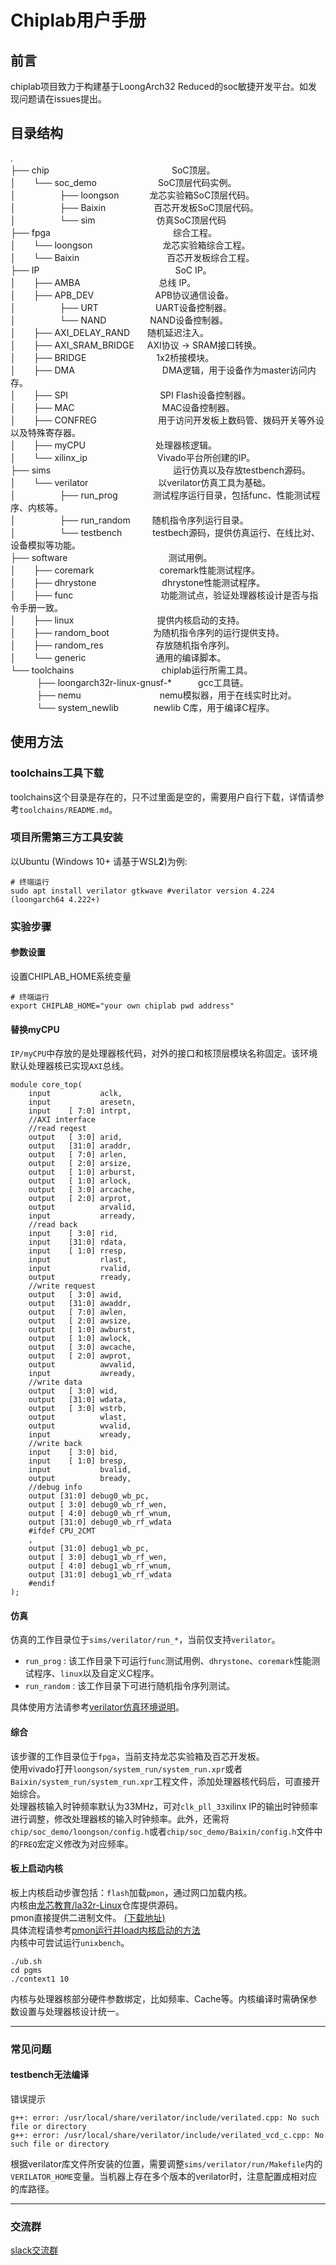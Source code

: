 # Chiplab用户手册 
## 前言
chiplab项目致力于构建基于LoongArch32 Reduced的soc敏捷开发平台。如发现问题请在issues提出。
## 目录结构
.   
├── chip&emsp;&emsp;&emsp;&emsp;&emsp;&emsp;&emsp;&emsp;&emsp;&emsp;&emsp;&emsp;&emsp;&emsp;SoC顶层。    
│　　└── soc_demo&emsp;&emsp;&emsp;&emsp;&emsp;&emsp;&emsp;SoC顶层代码实例。   
│　　　　　├── loongson&emsp;&emsp;&emsp;&ensp;龙芯实验箱SoC顶层代码。   
│　　　　　├── Baixin&emsp;&emsp;&emsp;&emsp;&emsp;&ensp;百芯开发板SoC顶层代码。   
│　　　　　└── sim&emsp;&emsp;&emsp;&emsp;&emsp;&emsp;&emsp;仿真SoC顶层代码   
├── fpga&emsp;&emsp;&emsp;&emsp;&emsp;&emsp;&emsp;&emsp;&emsp;&emsp;&emsp;&emsp;&emsp;&emsp;综合工程。   
│　　└── loongson&emsp;&emsp;&emsp;&emsp;&emsp;&emsp;&emsp;&emsp;龙芯实验箱综合工程。   
│　　└── Baixin&emsp;&emsp;&emsp;&emsp;&emsp;&emsp;&emsp;&emsp;&emsp;&emsp;百芯开发板综合工程。   
├── IP&emsp;&emsp;&emsp;&emsp;&emsp;&emsp;&emsp;&emsp;&emsp;&emsp;&emsp;&emsp;&emsp;&emsp;&emsp;&ensp;SoC IP。   
│　　├── AMBA&emsp;&emsp;&emsp;&emsp;&emsp;&emsp;&emsp;&emsp;&emsp;总线 IP。    
│　　├── APB_DEV&emsp;&emsp;&emsp;&emsp;&emsp;&emsp;&emsp;APB协议通信设备。    
│　　　　　├── URT&emsp;&emsp;&emsp;&emsp;&emsp;&emsp;&ensp;UART设备控制器。   
│　　　　　└── NAND&emsp;&emsp;&emsp;&emsp;&emsp;NAND设备控制器。   
│　　├── AXI_DELAY_RAND&emsp;&emsp;随机延迟注入。    
│　　├── AXI_SRAM_BRIDGE&emsp;&ensp;AXI协议 -> SRAM接口转换。    
│　　├── BRIDGE&emsp;&emsp;&emsp;&emsp;&emsp;&emsp;&emsp;&emsp;1x2桥接模块。    
│　　├── DMA&emsp;&emsp;&emsp;&emsp;&emsp;&emsp;&emsp;&emsp;&emsp;&emsp;DMA逻辑，用于设备作为master访问内存。    
│　　├── SPI&emsp;&emsp;&emsp;&emsp;&emsp;&emsp;&emsp;&emsp;&emsp;&emsp;&ensp;SPI Flash设备控制器。    
│　　├── MAC&emsp;&emsp;&emsp;&emsp;&emsp;&emsp;&emsp;&emsp;&emsp;&emsp;MAC设备控制器。    
│　　├── CONFREG&emsp;&emsp;&emsp;&emsp;&emsp;&emsp;&emsp;用于访问开发板上数码管、拨码开关等外设以及特殊寄存器。   
│　　├── myCPU&emsp;&emsp;&emsp;&emsp;&emsp;&emsp;&emsp;&emsp;处理器核逻辑。  
│　　└── xilinx_ip&emsp;&emsp;&emsp;&emsp;&emsp;&emsp;&emsp;&emsp;Vivado平台所创建的IP。   
├── sims&emsp;&emsp;&emsp;&emsp;&emsp;&emsp;&emsp;&emsp;&emsp;&emsp;&emsp;&emsp;&emsp;&emsp;运行仿真以及存放testbench源码。   
│　　└── verilator&emsp;&emsp;&emsp;&emsp;&emsp;&emsp;&emsp;&emsp;以verilator仿真工具为基础。   
│　　　　　├── run_prog&emsp;&emsp;&emsp;&emsp;测试程序运行目录，包括func、性能测试程序、内核等。   
│　　　　　├── run_random&emsp;&emsp;&ensp;随机指令序列运行目录。   
│　　　　　└── testbench&emsp;&emsp;&emsp;&ensp;testbech源码，提供仿真运行、在线比对、设备模拟等功能。   
├── software&emsp;&emsp;&emsp;&emsp;&emsp;&emsp;&emsp;&emsp;&emsp;&emsp;&emsp;&ensp;测试用例。   
│　　├── coremark&emsp;&emsp;&emsp;&emsp;&emsp;&emsp;&emsp;&ensp;coremark性能测试程序。   
│　　├── dhrystone&emsp;&emsp;&emsp;&emsp;&emsp;&emsp;&emsp;&ensp;dhrystone性能测试程序。  
│　　├── func&emsp;&emsp;&emsp;&emsp;&emsp;&emsp;&emsp;&emsp;&emsp;&emsp;功能测试点，验证处理器核设计是否与指令手册一致。   
│　　├── linux&emsp;&emsp;&emsp;&emsp;&emsp;&emsp;&emsp;&emsp;&emsp;&ensp;提供内核启动的支持。   
│　　├── random_boot&emsp;&emsp;&emsp;&emsp;&emsp;为随机指令序列的运行提供支持。   
│　　├── random_res&emsp;&emsp;&emsp;&emsp;&emsp;&emsp;存放随机指令序列。   
│　　└── generic&emsp;&emsp;&emsp;&emsp;&emsp;&emsp;&emsp;&emsp;通用的编译脚本。   
└── toolchains&emsp;&emsp;&emsp;&emsp;&emsp;&emsp;&emsp;&emsp;&emsp;&emsp;chiplab运行所需工具。    
　　　├── loongarch32r-linux-gnusf-\*&emsp;&emsp;&emsp;gcc工具链。  
　　　├── nemu&emsp;&emsp;&emsp;&emsp;&emsp;&emsp;&emsp;&emsp;&emsp;nemu模拟器，用于在线实时比对。   
　　　└── system_newlib&emsp;&emsp;&emsp;&emsp;newlib C库，用于编译C程序。

## 使用方法
### toolchains工具下载
toolchains这个目录是存在的，只不过里面是空的，需要用户自行下载，详情请参考`toolchains/README.md`。

### 项目所需第三方工具安装
以Ubuntu (Windows 10+ 请基于WSL**2**)为例:
```
# 终端运行
sudo apt install verilator gtkwave #verilator version 4.224 (loongarch64 4.222+)    
```

### 实验步骤

#### 参数设置
设置CHIPLAB_HOME系统变量  
```
# 终端运行
export CHIPLAB_HOME="your own chiplab pwd address"
```
#### 替换myCPU
`IP/myCPU`中存放的是处理器核代码，对外的接口和核顶层模块名称固定。该环境默认处理器核已实现`AXI`总线。
```
module core_top(
    input           aclk,
    input           aresetn,
    input    [ 7:0] intrpt, 
    //AXI interface 
    //read reqest
    output   [ 3:0] arid,
    output   [31:0] araddr,
    output   [ 7:0] arlen,
    output   [ 2:0] arsize,
    output   [ 1:0] arburst,
    output   [ 1:0] arlock,
    output   [ 3:0] arcache,
    output   [ 2:0] arprot,
    output          arvalid,
    input           arready,
    //read back
    input    [ 3:0] rid,
    input    [31:0] rdata,
    input    [ 1:0] rresp,
    input           rlast,
    input           rvalid,
    output          rready,
    //write request
    output   [ 3:0] awid,
    output   [31:0] awaddr,
    output   [ 7:0] awlen,
    output   [ 2:0] awsize,
    output   [ 1:0] awburst,
    output   [ 1:0] awlock,
    output   [ 3:0] awcache,
    output   [ 2:0] awprot,
    output          awvalid,
    input           awready,
    //write data
    output   [ 3:0] wid,
    output   [31:0] wdata,
    output   [ 3:0] wstrb,
    output          wlast,
    output          wvalid,
    input           wready,
    //write back
    input    [ 3:0] bid,
    input    [ 1:0] bresp,
    input           bvalid,
    output          bready,
    //debug info
    output [31:0] debug0_wb_pc,
    output [ 3:0] debug0_wb_rf_wen,
    output [ 4:0] debug0_wb_rf_wnum,
    output [31:0] debug0_wb_rf_wdata
    #ifdef CPU_2CMT
    ,
    output [31:0] debug1_wb_pc,
    output [ 3:0] debug1_wb_rf_wen,
    output [ 4:0] debug1_wb_rf_wnum,
    output [31:0] debug1_wb_rf_wdata
    #endif
);
```
#### 仿真
仿真的工作目录位于`sims/verilator/run_*`，当前仅支持`verilator`。
- `run_prog` : 该工作目录下可运行`func`测试用例、`dhrystone`、`coremark`性能测试程序、`linux`以及自定义C程序。
- `run_random` : 该工作目录下可进行随机指令序列测试。 

具体使用方法请参考[verilator仿真环境说明](https://chiplab.readthedocs.io/zh/latest/Simulation/verilator.html)。
     
#### 综合
该步骤的工作目录位于`fpga`，当前支持龙芯实验箱及百芯开发板。  
使用vivado打开`loongson/system_run/system_run.xpr`或者`Baixin/system_run/system_run.xpr`工程文件，添加处理器核代码后，可直接开始综合。    
处理器核输入时钟频率默认为33MHz，可对`clk_pll_33`xilinx IP的输出时钟频率进行调整，修改处理器核的输入时钟频率。此外，还需将`chip/soc_demo/loongson/config.h`或者`chip/soc_demo/Baixin/config.h`文件中的`FREQ`宏定义修改为对应频率。
#### 板上启动内核
板上内核启动步骤包括：`flash`加载`pmon`，通过网口加载内核。   
内核由[龙芯教育/la32r-Linux](https://gitee.com/loongson-edu/la32r-Linux)仓库提供源码。    
pmon直接提供二进制文件。  [(下载地址)](http://114.242.206.180:24989/nextcloud/index.php/s/Ez3sNJBzCeoQ2Ct)    
具体流程请参考[pmon运行并load内核启动的方法](./FPGA_run_linux/linux_run.md)           
内核中可尝试运行`unixbench`。    
```
./ub.sh
cd pgms
./context1 10
```    
内核与处理器核部分硬件参数绑定，比如频率、Cache等。内核编译时需确保参数设置与处理器核设计统一。 

---

### 常见问题
#### testbench无法编译
错误提示
```
g++: error: /usr/local/share/verilator/include/verilated.cpp: No such file or directory
g++: error: /usr/local/share/verilator/include/verilated_vcd_c.cpp: No such file or directory
```
根据verilator库文件所安装的位置，需要调整`sims/verilator/run/Makefile`内的`VERILATOR_HOME`变量。当机器上存在多个版本的verilator时，注意配置成相对应的库路径。

---
### 交流群
 [slack交流群](https://join.slack.com/t/chiplabworkspace/shared_invite/zt-v1927dwg-qqnHNTcAeko7QsUsdCRoPA)
